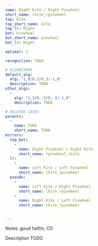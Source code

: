 ```yaml
---
name: Right Kite / Right Pinwheel
short_name: rkite_rpinwheel
top: Kite
top_short_name: kite
top_lr: Right
bot: Pinwheel
bot_short_name: pinwheel
bot_lr: Right

optimal: 3

recognition: TODO

# ALGORITHMS
default_alg:
  alg: "1,0/0,3/0,3/-1,0"
  description: TODO
other_algs:
  -
    alg: "1,3/0,-3/0,-3/-1,0"
    description: TODO

# RELATED CASES
parents:
  -
    name: TODO
    short_name: TODO
mirrors:
  top_bot:
    -
      name: Right Pinwheel / Right Kite
      short_name: rpinwheel_rkite
  lr:
    -
      name: Left Kite / Left Pinwheel
      short_name: lkite_lpinwheel
  pseudo:
    -
      name: Left Kite / Right Pinwheel
      short_name: lkite_rpinwheel
    -
      name: Right Kite / Left Pinwheel
      short_name: rkite_lpinwheel


---
```


Notes: good half/n; CO

Description TODO

